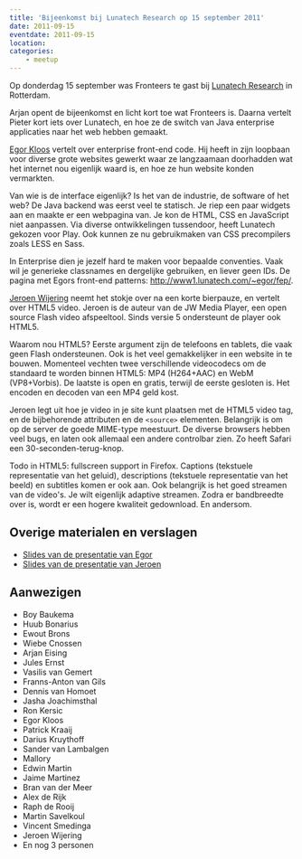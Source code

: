 ```yaml
---
title: 'Bijeenkomst bij Lunatech Research op 15 september 2011'
date: 2011-09-15
eventdate: 2011-09-15
location:
categories:
    - meetup
---
```


Op donderdag 15 september was Fronteers te gast bij [Lunatech Research](http://www.lunatech-research.com/) in Rotterdam.

Arjan opent de bijeenkomst en licht kort toe wat Fronteers is. Daarna vertelt Pieter kort iets over Lunatech, en hoe ze de switch van Java enterprise applicaties naar het web hebben gemaakt.

[Egor Kloos](http://dutchcelt.nl/) vertelt over enterprise front-end code. Hij heeft in zijn loopbaan voor diverse grote websites gewerkt waar ze langzaamaan doorhadden wat het internet nou eigenlijk waard is, en hoe ze hun website konden vermarkten.

Van wie is de interface eigenlijk? Is het van de industrie, de software of het web? De Java backend was eerst veel te statisch. Je riep een paar widgets aan en maakte er een webpagina van. Je kon de HTML, CSS en JavaScript niet aanpassen. Via diverse ontwikkelingen tussendoor, heeft Lunatech gekozen voor Play. Ook kunnen ze nu gebruikmaken van CSS precompilers zoals LESS en Sass.

In Enterprise dien je jezelf hard te maken voor bepaalde conventies. Vaak wil je generieke classnames en dergelijke gebruiken, en liever geen IDs. De pagina met Egors front-end patterns: <http://www1.lunatech.com/~egor/fep/>.

[Jeroen Wijering](http://www.longtailvideo.com) neemt het stokje over na een korte bierpauze, en vertelt over HTML5 video. Jeroen is de auteur van de JW Media Player, een open source Flash video afspeeltool. Sinds versie 5 ondersteunt de player ook HTML5.

Waarom nou HTML5? Eerste argument zijn de telefoons en tablets, die vaak geen Flash ondersteunen. Ook is het veel gemakkelijker in een website in te bouwen. Momenteel vechten twee verschillende videocodecs om de standaard te worden binnen HTML5: MP4 (H264+AAC) en WebM (VP8+Vorbis). De laatste is open en gratis, terwijl de eerste gesloten is. Het encoden en decoden van een MP4 geld kost.

Jeroen legt uit hoe je video in je site kunt plaatsen met de HTML5 video tag, en de bijbehorende attributen en de `<source>` elementen. Belangrijk is om op de server de goede MIME-type meestuurt. De diverse browsers hebben veel bugs, en laten ook allemaal een andere controlbar zien. Zo heeft Safari een 30-seconden-terug-knop.

Todo in HTML5: fullscreen support in Firefox. Captions (tekstuele representatie van het geluid), descriptions (tekstuele representatie van het beeld) en subtitles komen er ook aan. Ook belangrijk is het goed streamen van de video's. Je wilt eigenlijk adaptive streamen. Zodra er bandbreedte over is, wordt er een hogere kwaliteit gedownload. En andersom.

## Overige materialen en verslagen

-   [Slides van de presentatie van Egor](/_downloads/2011/enterprise-web.pdf)
-   [Slides van de presentatie van Jeroen](/_downloads/2011/html5-video.pdf)

## Aanwezigen

-   Boy Baukema
-   Huub Bonarius
-   Ewout Brons
-   Wiebe Cnossen
-   Arjan Eising
-   Jules Ernst
-   Vasilis van Gemert
-   Franns-Anton van Gils
-   Dennis van Homoet
-   Jasha Joachimsthal
-   Ron Kersic
-   Egor Kloos
-   Patrick Kraaij
-   Darius Kruythoff
-   Sander van Lambalgen
-   Mallory
-   Edwin Martin
-   Jaime Martinez
-   Bran van der Meer
-   Alex de Rijk
-   Raph de Rooij
-   Martin Savelkoul
-   Vincent Smedinga
-   Jeroen Wijering
-   En nog 3 personen
